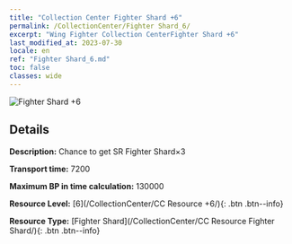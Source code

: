 ```yaml
---
title: "Collection Center Fighter Shard +6"
permalink: /CollectionCenter/Fighter Shard_6/
excerpt: "Wing Fighter Collection CenterFighter Shard +6"
last_modified_at: 2023-07-30
locale: en
ref: "Fighter Shard_6.md"
toc: false
classes: wide
---
```



![Fighter Shard +6](/images/cc/CC_Fighter_Shard_5.png)

## Details

  **Description:** Chance to get SR Fighter Shard×3

  **Transport time:** 7200

  **Maximum BP in time calculation:** 130000

  **Resource Level:** [6](/CollectionCenter/CC Resource +6/){: .btn .btn--info}

  **Resource Type:** [Fighter Shard](/CollectionCenter/CC Resource Fighter Shard/){: .btn .btn--info}

